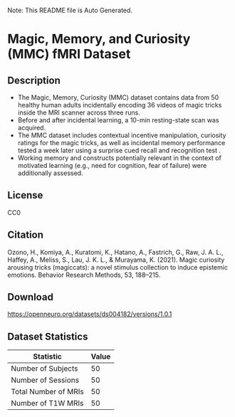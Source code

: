 Note: This README file is Auto Generated.

# Magic, Memory, and Curiosity (MMC) fMRI Dataset

## Description


* The Magic, Memory, Curiosity (MMC) dataset contains data from 50 healthy human adults incidentally encoding 36 videos of magic tricks inside the MRI scanner across three runs.
* Before and after incidental learning, a 10-min resting-state scan was acquired.
* The MMC dataset includes contextual incentive manipulation, curiosity ratings for the magic tricks, as well as incidental memory performance tested a week later using a surprise cued recall and recognition test .
* Working memory and constructs potentially relevant in the context of motivated learning (e.g., need for cognition, fear of failure) were additionally assessed.


## License

CC0

## Citation

Ozono, H., Komiya, A., Kuratomi, K., Hatano, A., Fastrich, G., Raw, J. A. L., Haffey, A., Meliss, S., Lau, J. K. L., & Murayama, K. (2021). Magic curiosity arousing tricks (magiccats): a novel stimulus collection to induce epistemic emotions. Behavior Research Methods, 53, 188–215.

## Download

https://openneuro.org/datasets/ds004182/versions/1.0.1

## Dataset Statistics

| Statistic | Value |
| --- | --- |
| Number of Subjects | 50 |
| Number of Sessions | 50 |
| Total Number of MRIs | 50 |
| Number of T1W MRIs | 50 |

